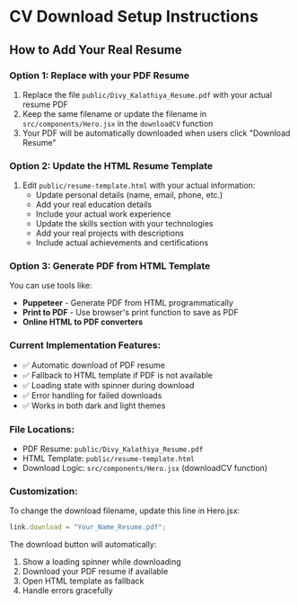 # CV Download Setup Instructions

## How to Add Your Real Resume

### Option 1: Replace with your PDF Resume

1. Replace the file `public/Divy_Kalathiya_Resume.pdf` with your actual resume PDF
2. Keep the same filename or update the filename in `src/components/Hero.jsx` in the `downloadCV` function
3. Your PDF will be automatically downloaded when users click "Download Resume"

### Option 2: Update the HTML Resume Template

1. Edit `public/resume-template.html` with your actual information:
   - Update personal details (name, email, phone, etc.)
   - Add your real education details
   - Include your actual work experience
   - Update the skills section with your technologies
   - Add your real projects with descriptions
   - Include actual achievements and certifications

### Option 3: Generate PDF from HTML Template

You can use tools like:

- **Puppeteer** - Generate PDF from HTML programmatically
- **Print to PDF** - Use browser's print function to save as PDF
- **Online HTML to PDF converters**

### Current Implementation Features:

- ✅ Automatic download of PDF resume
- ✅ Fallback to HTML template if PDF is not available
- ✅ Loading state with spinner during download
- ✅ Error handling for failed downloads
- ✅ Works in both dark and light themes

### File Locations:

- PDF Resume: `public/Divy_Kalathiya_Resume.pdf`
- HTML Template: `public/resume-template.html`
- Download Logic: `src/components/Hero.jsx` (downloadCV function)

### Customization:

To change the download filename, update this line in Hero.jsx:

```javascript
link.download = "Your_Name_Resume.pdf";
```

The download button will automatically:

1. Show a loading spinner while downloading
2. Download your PDF resume if available
3. Open HTML template as fallback
4. Handle errors gracefully
